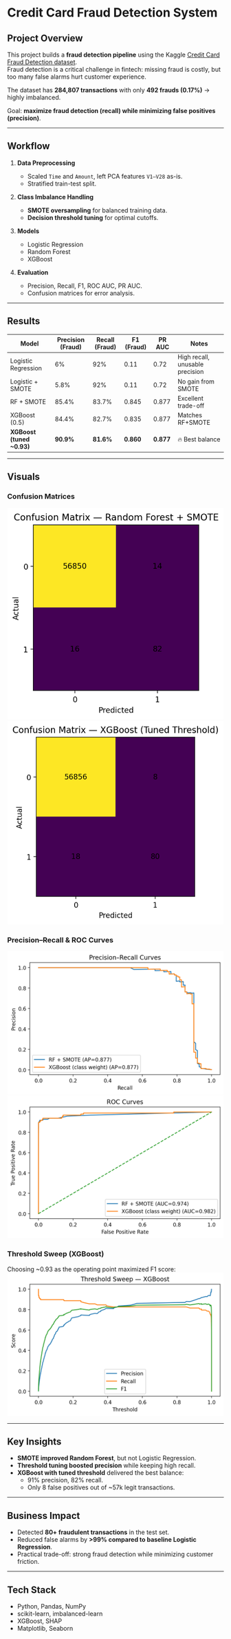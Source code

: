 # Credit Card Fraud Detection System

## Project Overview
This project builds a **fraud detection pipeline** using the Kaggle [Credit Card Fraud Detection dataset](https://www.kaggle.com/datasets/mlg-ulb/creditcardfraud).  
Fraud detection is a critical challenge in fintech: missing fraud is costly, but too many false alarms hurt customer experience.  

The dataset has **284,807 transactions** with only **492 frauds (0.17%)** → highly imbalanced.  

Goal: **maximize fraud detection (recall) while minimizing false positives (precision)**.  

---

##  Workflow
1. **Data Preprocessing**
   - Scaled `Time` and `Amount`, left PCA features `V1–V28` as-is.
   - Stratified train-test split.

2. **Class Imbalance Handling**
   - **SMOTE oversampling** for balanced training data.
   - **Decision threshold tuning** for optimal cutoffs.

3. **Models**
   - Logistic Regression 
   - Random Forest 
   - XGBoost 

4. **Evaluation**
   - Precision, Recall, F1, ROC AUC, PR AUC.
   - Confusion matrices for error analysis.

---

##  Results

| Model                   | Precision (Fraud) | Recall (Fraud) | F1 (Fraud) | PR AUC | Notes |
|--------------------------|------------------|----------------|------------|--------|-------|
| Logistic Regression      | 6%               | 92%            | 0.11       | 0.72   | High recall, unusable precision |
| Logistic + SMOTE         | 5.8%             | 92%            | 0.11       | 0.72   | No gain from SMOTE |
| RF + SMOTE               | 85.4%            | 83.7%          | 0.845      | 0.877  | Excellent trade-off |
| XGBoost (0.5)            | 84.4%            | 82.7%          | 0.835      | 0.877  | Matches RF+SMOTE |
| **XGBoost (tuned ~0.93)**| **90.9%**        | **81.6%**      | **0.860**  | **0.877** | 🔥 Best balance |

---

##  Visuals

### Confusion Matrices
![Confusion Matrix — Random Forest + SMOTE](figures/cm_rf_smote.png)  
![Confusion Matrix — XGBoost (Tuned Threshold)](figures/cm_xgb_tuned.png)

### Precision–Recall & ROC Curves
![Precision–Recall Curves](figures/pr_curves.png)  
![ROC Curves](figures/roc_curves.png)

### Threshold Sweep (XGBoost)
Choosing ~0.93 as the operating point maximized F1 score:  
![Threshold Sweep — XGBoost](figures/threshold_sweep_xgb.png)


---

##  Key Insights
- **SMOTE improved Random Forest**, but not Logistic Regression.  
- **Threshold tuning boosted precision** while keeping high recall.  
- **XGBoost with tuned threshold** delivered the best balance:  
  - 91% precision, 82% recall.  
  - Only 8 false positives out of ~57k legit transactions.  

---

##  Business Impact
- Detected **80+ fraudulent transactions** in the test set.  
- Reduced false alarms by **>99% compared to baseline Logistic Regression**.  
- Practical trade-off: strong fraud detection while minimizing customer friction.  

---

##  Tech Stack
- Python, Pandas, NumPy  
- scikit-learn, imbalanced-learn  
- XGBoost, SHAP  
- Matplotlib, Seaborn  


